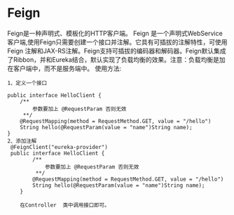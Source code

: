 # Feign
Feign是一种声明式、模板化的HTTP客户端。
    Feign 是一个声明式WebService客户端,使用Feign只需要创建一个接口并注解。它具有可插拔的注解特性，可使用Feign 注解和JAX-RS注解。Feign支持可插拔的编码器和解码器。Feign默认集成了Ribbon，并和Eureka结合，默认实现了负载均衡的效果。注意：负载均衡是加在客户端中，而不是服务端中。
    使用方法:
    
    1、定义一个接口
  
    public interface HelloClient {
        /**
            参数要加上 @RequestParam 否则无效
         **/
        @RequestMapping(method = RequestMethod.GET, value = "/hello")
        String hello(@RequestParam(value = "name")String name);
    }
    2、添加注解
     @FeignClient("eureka-provider")
     public interface HelloClient {
            /**
                参数要加上 @RequestParam 否则无效
             **/
            @RequestMapping(method = RequestMethod.GET, value = "/hello")
            String hello(@RequestParam(value = "name")String name);
        }
        
        在Controller  类中调用接口即可。
    